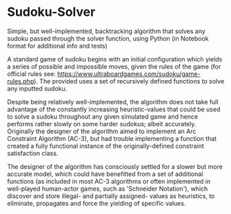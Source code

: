 # Sudoku-Solver
Simple, but well-implemented, backtracking algorithm that solves any sudoku passed through the solver function, using Python (in Notebook format for additional info and tests)

A standard game of sudoku begins with an initial configuration which yields a series of possible and impossible moves, given the rules of the game (for official rules see: https://www.ultraboardgames.com/sudoku/game-rules.php). The provided uses a set of recursively defined functions to solve any inputted sudoku.

Despite being relatively well-implemented, the algorithm does not take full advantage of the constantly increasing heuristic-values that could be used to solve a sudoku throughout any given simulated game and hence performs rather slowly on some  harder sudokus; albeit accurately. Originally the designer of the algorithm aimed to implement an Arc Constraint Algorithm (AC-3), but had trouble implementing a function that created a fully functional instance of the originally-defined constraint satisfaction class.

The designer of the algorithm has consciously settled for a slower but more accurate model, which could have benefitted from a set of additional functions (as included in most AC-3 algorithms or often implemented in well-played human-actor games, such as 'Schneider Notation'), which discover and store illegal- and partially assigned- values as heuristics, to eliminate, propagates and force the yielding of specific values.
